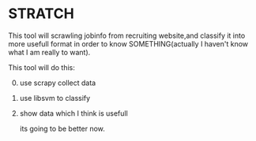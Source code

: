 # STRATCH
This tool will scrawling jobinfo from recruiting website,and classify it into more usefull format in order to know SOMETHING(actually I haven't know what I am really to want).  

This tool will do this:  

0. use scrapy collect data
0. use libsvm to classify
0. show data which I think is usefull

    its going to be better now.
